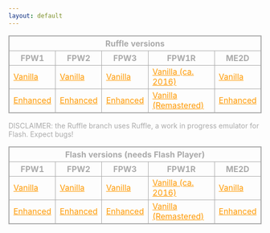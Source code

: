```yaml
---
layout: default
---
```

<title>Fancy Pants Archive</title>
<style>
body{color:#aaa;}
table, th, td {border: 1px solid #aaa; align: middle;}
table{width: 100%;}
a{color:#f90;}
a:active{color:#90f;}
</style>

<table>
  <th colspan = "5" align = "center" />Ruffle versions
  <tr>
    <th />FPW1
    <th />FPW2
    <th />FPW3
    <th />FPW1R
    <th />ME2D
  </tr>
  <tr>
    <td /><a href="Ruffle Branch/FPAW1.html">Vanilla</a>
    <td /><a href="Ruffle Branch/FPAW2.html">Vanilla</a>
    <td /><a href="Ruffle Branch/FPAW3.html">Vanilla</a>
    <td /><a href="Ruffle Branch/FPAW1R.html">Vanilla (ca. 2016)</a>
    <td /><a href="Ruffle Branch/ME2D.html">Vanilla</a>
  </tr>
  <tr>
    <td /><a href="Ruffle Branch/FPAW1M.html">Enhanced</a>
    <td /><a href="Ruffle Branch/FPAW2M.html">Enhanced</a>
    <td /><a href="Ruffle Branch/FPAW3M.html">Enhanced</a>
    <td /><a href="Ruffle Branch/FPAW1RM.html">Vanilla (Remastered)</a>
    <td /><a href="Ruffle Branch/ME2DM.html">Enhanced</a>
  </tr>
</table>
<p />DISCLAIMER: the Ruffle branch uses Ruffle, a work in progress emulator for Flash. Expect bugs!
<br />
<table>
  <th colspan = "5" align = "center" />Flash versions (needs Flash Player)
  <tr>
    <th />FPW1
    <th />FPW2
    <th />FPW3
    <th />FPW1R
    <th />ME2D
  </tr>
  <tr>
    <td /><a href="Legacy Branch/FPAW1.html">Vanilla</a>
    <td /><a href="Legacy Branch/FPAW2.html">Vanilla</a>
    <td /><a href="Legacy Branch/FPAW3.html">Vanilla</a>
    <td /><a href="Legacy Branch/FPAW1R.html">Vanilla (ca. 2016)</a>
    <td /><a href="Legacy Branch/ME2D.html">Vanilla</a>
  </tr>
  <tr>
    <td /><a href="Legacy Branch/FPAW1M.html">Enhanced</a>
    <td /><a href="Legacy Branch/FPAW2M.html">Enhanced</a>
    <td /><a href="Legacy Branch/FPAW3M.html">Enhanced</a>
    <td /><a href="Legacy Branch/FPAW1RM.html">Vanilla (Remastered)</a>
    <td /><a href="Legacy Branch/ME2DM.html">Enhanced</a>
  </tr>
</table>
